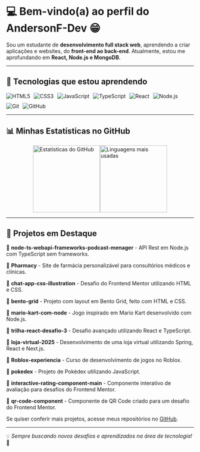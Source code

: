 # 💻 Bem-vindo(a) ao perfil do AndersonF-Dev 😁

Sou um estudante de **desenvolvimento full stack web**, aprendendo a criar aplicações e websites, do **front-end ao back-end**. Atualmente, estou me aprofundando em **React, Node.js e MongoDB**.

---

## 🚀 Tecnologias que estou aprendendo

<div style="display: flex; flex-wrap: wrap; gap: 10px;">
  <img src="https://img.shields.io/badge/HTML5-000?style=for-the-badge&logo=html5&logoColor=E34F26" alt="HTML5">
  <img src="https://img.shields.io/badge/CSS3-000?style=for-the-badge&logo=css3&logoColor=1572B6" alt="CSS3">
  <img src="https://img.shields.io/badge/JavaScript-000?style=for-the-badge&logo=javascript&logoColor=F7DF1E" alt="JavaScript">
  <img src="https://img.shields.io/badge/TypeScript-000?style=for-the-badge&logo=typescript&logoColor=3178C6" alt="TypeScript">
  <img src="https://img.shields.io/badge/React-000?style=for-the-badge&logo=react&logoColor=61DAFB" alt="React">
  <img src="https://img.shields.io/badge/Node.js-000?style=for-the-badge&logo=node.js&logoColor=43853D" alt="Node.js">
  <img src="https://img.shields.io/badge/Git-000?style=for-the-badge&logo=git&logoColor=E94D5F" alt="Git">
  <img src="https://img.shields.io/badge/GitHub-000?style=for-the-badge&logo=github&logoColor=ffffff" alt="GitHub">
</div>

---

## 📊 Minhas Estatísticas no GitHub

<div style="display: flex; flex-wrap: wrap; justify-content: center;">
  <img height="180em" src="https://github-readme-stats.vercel.app/api?username=AndersonF-Dev&show_icons=true&theme=tokyonight&include_all_commits=true&count_private=true" alt="Estatísticas do GitHub">
  <img height="180em" src="https://github-readme-stats.vercel.app/api/top-langs/?username=AndersonF-Dev&layout=compact&langs_count=6&theme=tokyonight" alt="Linguagens mais usadas">
</div>

---

## 📌 Projetos em Destaque


🔹 **node-ts-webapi-frameworks-podcast-menager** - API Rest em Node.js com TypeScript sem frameworks.

🔹 **Pharmacy** - Site de farmácia personalizável para consultórios médicos e clínicas.

🔹 **chat-app-css-illustration** - Desafio do Frontend Mentor utilizando HTML e CSS.

🔹 **bento-grid** - Projeto com layout em Bento Grid, feito com HTML e CSS.

🔹 **mario-kart-com-node** - Jogo inspirado em Mario Kart desenvolvido com Node.js.

🔹 **trilha-react-desafio-3** - Desafio avançado utilizando React e TypeScript.

🔹 **loja-virtual-2025** - Desenvolvimento de uma loja virtual utilizando Spring, React e Next.js.

🔹 **Roblox-experiencia** - Curso de desenvolvimento de jogos no Roblox.

🔹 **pokedex** - Projeto de Pokédex utilizando JavaScript.

🔹 **interactive-rating-component-main** - Componente interativo de avaliação para desafios do Frontend Mentor.

🔹 **qr-code-component** - Componente de QR Code criado para um desafio do Frontend Mentor.

Se quiser conferir mais projetos, acesse meus repositórios no [GitHub](https://github.com/AndersonF-Dev?tab=repositories).

---

💡 *Sempre buscando novos desafios e aprendizados na área de tecnologia!* 🚀

 

